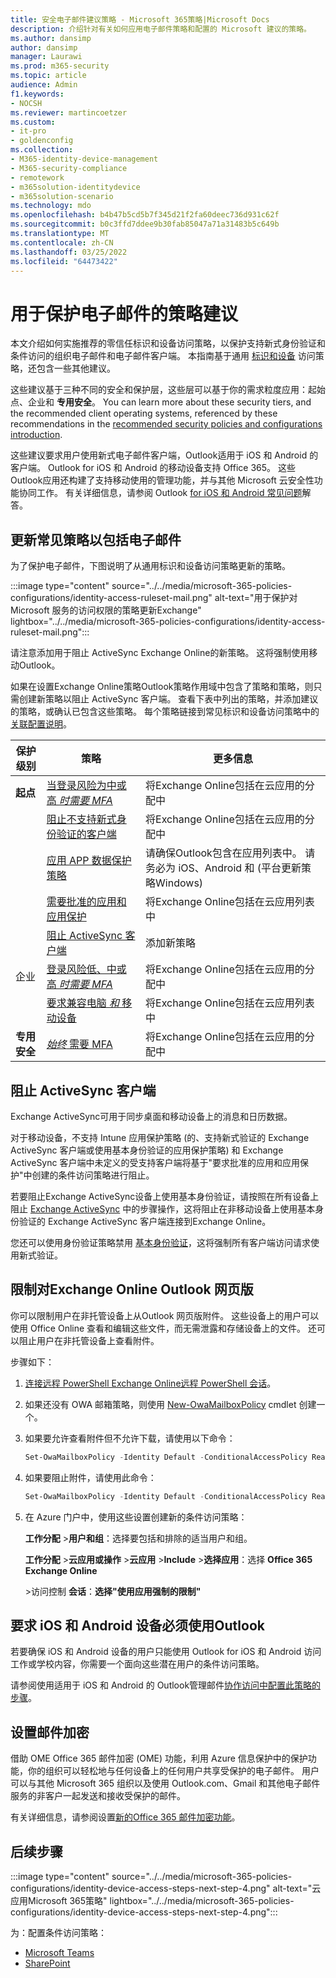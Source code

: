 ```yaml
---
title: 安全电子邮件建议策略 - Microsoft 365策略|Microsoft Docs
description: 介绍针对有关如何应用电子邮件策略和配置的 Microsoft 建议的策略。
ms.author: dansimp
author: dansimp
manager: Laurawi
ms.prod: m365-security
ms.topic: article
audience: Admin
f1.keywords:
- NOCSH
ms.reviewer: martincoetzer
ms.custom:
- it-pro
- goldenconfig
ms.collection:
- M365-identity-device-management
- M365-security-compliance
- remotework
- m365solution-identitydevice
- m365solution-scenario
ms.technology: mdo
ms.openlocfilehash: b4b47b5cd5b7f345d21f2fa60deec736d931c62f
ms.sourcegitcommit: b0c3ffd7ddee9b30fab85047a71a31483b5c649b
ms.translationtype: MT
ms.contentlocale: zh-CN
ms.lasthandoff: 03/25/2022
ms.locfileid: "64473422"
---
```

# <a name="policy-recommendations-for-securing-email"></a>用于保护电子邮件的策略建议

本文介绍如何实施推荐的零信任标识和设备访问策略，以保护支持新式身份验证和条件访问的组织电子邮件和电子邮件客户端。 本指南基于通用 [标识和设备](identity-access-policies.md) 访问策略，还包含一些其他建议。

这些建议基于三种不同的安全和保护层，这些层可以基于你的需求粒度应用：起始点、企业和 **专用安全**。  You can learn more about these security tiers, and the recommended client operating systems, referenced by these recommendations in the [recommended security policies and configurations introduction](microsoft-365-policies-configurations.md).

这些建议要求用户使用新式电子邮件客户端，Outlook适用于 iOS 和 Android 的客户端。 Outlook for iOS 和 Android 的移动设备支持 Office 365。 这些Outlook应用还构建了支持移动使用的管理功能，并与其他 Microsoft 云安全性功能协同工作。 有关详细信息，请参阅 Outlook [for iOS 和 Android 常见问题](/exchange/clients-and-mobile-in-exchange-online/outlook-for-ios-and-android/outlook-for-ios-and-android-faq)解答。

## <a name="update-common-policies-to-include-email"></a>更新常见策略以包括电子邮件

为了保护电子邮件，下图说明了从通用标识和设备访问策略更新的策略。

:::image type="content" source="../../media/microsoft-365-policies-configurations/identity-access-ruleset-mail.png" alt-text="用于保护对 Microsoft 服务的访问权限的策略更新Exchange" lightbox="../../media/microsoft-365-policies-configurations/identity-access-ruleset-mail.png":::

请注意添加用于阻止 ActiveSync Exchange Online的新策略。 这将强制使用移动Outlook。

如果在设置Exchange Online策略Outlook策略作用域中包含了策略和策略，则只需创建新策略以阻止 ActiveSync 客户端。 查看下表中列出的策略，并添加建议的策略，或确认已包含这些策略。 每个策略链接到常见标识和设备访问策略中的 [关联配置说明](identity-access-policies.md)。

|保护级别|策略|更多信息|
|---|---|---|
|**起点**|[当登录风险为中或高 *时需要 MFA*](identity-access-policies.md#require-mfa-based-on-sign-in-risk)|将Exchange Online包括在云应用的分配中|
||[阻止不支持新式身份验证的客户端](identity-access-policies.md#block-clients-that-dont-support-multi-factor)|将Exchange Online包括在云应用的分配中|
||[应用 APP 数据保护策略](identity-access-policies.md#apply-app-data-protection-policies)|请确保Outlook包含在应用列表中。 请务必为 iOS、Android 和 (平台更新策略Windows) |
||[需要批准的应用和应用保护](identity-access-policies.md#require-approved-apps-and-app-protection)|将Exchange Online包括在云应用列表中|
||[阻止 ActiveSync 客户端](#block-activesync-clients)|添加新策略|
|企业|[登录风险低、中或高 *时需要 MFA*](identity-access-policies.md#require-mfa-based-on-sign-in-risk)|将Exchange Online包括在云应用的分配中|
||[要求兼容电脑 *和* 移动设备](identity-access-policies.md#require-compliant-pcs-and-mobile-devices)|将Exchange Online包括在云应用列表中|
|**专用安全**|[*始终* 需要 MFA](identity-access-policies.md#require-mfa-based-on-sign-in-risk)|将Exchange Online包括在云应用的分配中|

## <a name="block-activesync-clients"></a>阻止 ActiveSync 客户端

Exchange ActiveSync可用于同步桌面和移动设备上的消息和日历数据。

对于移动设备，不支持 Intune 应用保护策略 (的、支持新式验证的 Exchange ActiveSync 客户端或使用基本身份验证的应用保护策略) 和 Exchange ActiveSync 客户端中未定义的受支持客户端将基于"要求批准的应用和应用保护"中创建的条件访问策略进行阻止。[](identity-access-policies.md#require-approved-apps-and-app-protection)

若要阻止Exchange ActiveSync设备上使用基本身份验证，请按照在所有设备上阻止 [Exchange ActiveSync](/azure/active-directory/conditional-access/howto-policy-approved-app-or-app-protection#block-exchange-activesync-on-all-devices) 中的步骤操作，这将阻止在非移动设备上使用基本身份验证的 Exchange ActiveSync 客户端连接到Exchange Online。

您还可以使用身份验证策略禁用 [基本身份验证](/exchange/clients-and-mobile-in-exchange-online/disable-basic-authentication-in-exchange-online)，这将强制所有客户端访问请求使用新式验证。

## <a name="limit-access-to-exchange-online-from-outlook-on-the-web"></a>限制对Exchange Online Outlook 网页版

你可以限制用户在非托管设备上从Outlook 网页版附件。 这些设备上的用户可以使用 Office Online 查看和编辑这些文件，而无需泄露和存储设备上的文件。 还可以阻止用户在非托管设备上查看附件。

步骤如下：

1. [连接远程 PowerShell Exchange Online远程 PowerShell 会话](/powershell/exchange/exchange-online/connect-to-exchange-online-powershell/connect-to-exchange-online-powershell)。
2. 如果还没有 OWA 邮箱策略，则使用 [New-OwaMailboxPolicy](/powershell/module/exchange/new-owamailboxpolicy) cmdlet 创建一个。
3. 如果要允许查看附件但不允许下载，请使用以下命令：

   ```powershell
   Set-OwaMailboxPolicy -Identity Default -ConditionalAccessPolicy ReadOnly
   ```

4. 如果要阻止附件，请使用此命令：

   ```powershell
   Set-OwaMailboxPolicy -Identity Default -ConditionalAccessPolicy ReadOnlyPlusAttachmentsBlocked
   ```

5. 在 Azure 门户中，使用这些设置创建新的条件访问策略：

   **工作分配** \>**用户和组**：选择要包括和排除的适当用户和组。

   **工作分配** \>**云应用或操作** \>**云应用** \>**Include** \>**选择应用**：选择 **Office 365 Exchange Online**

    \>访问控制 **会话**：**选择"使用应用强制的限制"**

## <a name="require-that-ios-and-android-devices-must-use-outlook"></a>要求 iOS 和 Android 设备必须使用Outlook

若要确保 iOS 和 Android 设备的用户只能使用 Outlook for iOS 和 Android 访问工作或学校内容，你需要一个面向这些潜在用户的条件访问策略。

请参阅使用适用于 iOS 和 Android 的 Outlook管理邮件[协作访问中配置此策略的步骤](/mem/intune/apps/app-configuration-policies-outlook#apply-conditional-access)。

## <a name="set-up-message-encryption"></a>设置邮件加密

借助 OME Office 365 邮件加密 (OME) 功能，利用 Azure 信息保护中的保护功能，你的组织可以轻松地与任何设备上的任何用户共享受保护的电子邮件。 用户可以与其他 Microsoft 365 组织以及使用 Outlook.com、Gmail 和其他电子邮件服务的非客户一起发送和接收受保护的邮件。

有关详细信息，请参阅设置[新的Office 365 邮件加密功能](../../compliance/set-up-new-message-encryption-capabilities.md)。

## <a name="next-steps"></a>后续步骤

:::image type="content" source="../../media/microsoft-365-policies-configurations/identity-device-access-steps-next-step-4.png" alt-text="云应用Microsoft 365策略" lightbox="../../media/microsoft-365-policies-configurations/identity-device-access-steps-next-step-4.png":::

为：配置条件访问策略：

- [Microsoft Teams](teams-access-policies.md)
- [SharePoint](sharepoint-file-access-policies.md)
